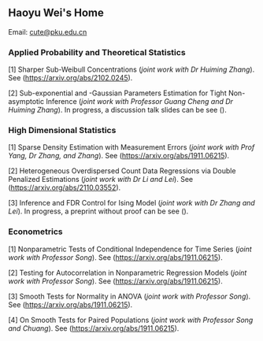 ## Haoyu Wei's Home

Email: cute@pku.edu.cn

### Applied Probability and Theoretical Statistics

[1] Sharper Sub-Weibull Concentrations (*joint work with Dr Huiming Zhang*). See (https://arxiv.org/abs/2102.0245).

[2] Sub-exponential and -Gaussian Parameters Estimation for Tight Non-asymptotic Inference (*joint work with Professor Guang Cheng and Dr Huiming Zhang*). In progress, a discussion talk slides can be see ().

### High Dimensional Statistics

[1] Sparse Density Estimation with Measurement Errors (*joint work with Prof Yang, Dr Zhang, and Zhang*). See (https://arxiv.org/abs/1911.06215).

[2] Heterogeneous Overdispersed Count Data Regressions via Double Penalized Estimations (*joint work with Dr Li and Lei*). See (https://arxiv.org/abs/2110.03552).

[3] Inference and FDR Control for Ising Model (*joint work with Dr Zhang and Lei*). In progress, a preprint without proof can be see ().

### Econometrics

[1] Nonparametric Tests of Conditional Independence for Time Series (*joint work with Professor Song*). See (https://arxiv.org/abs/1911.06215).

[2] Testing for Autocorrelation in Nonparametric Regression Models (*joint work with Professor Song*). See (https://arxiv.org/abs/1911.06215).

[3] Smooth Tests for Normality in ANOVA (*joint work with Professor Song*). See (https://arxiv.org/abs/1911.06215).

[4] On Smooth Tests for Paired Populations (*joint work with Professor Song and Chuang*). See (https://arxiv.org/abs/1911.06215).
